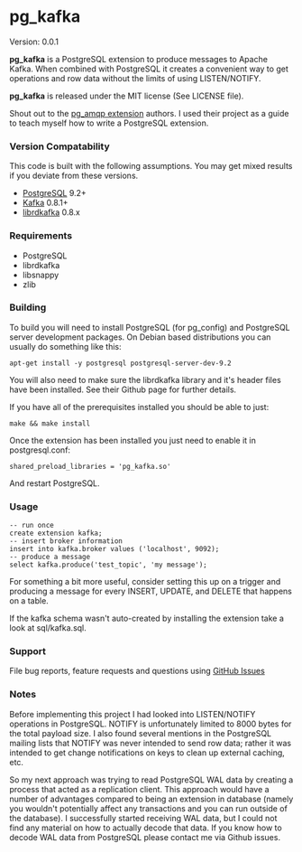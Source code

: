 # pg_kafka

Version: 0.0.1

**pg_kafka** is a PostgreSQL extension to produce messages to Apache Kafka. When combined with PostgreSQL it 
creates a convenient way to get operations and row data without the limits of using LISTEN/NOTIFY.

**pg_kafka** is released under the MIT license (See LICENSE file).

Shout out to the [pg_amqp extension](https://github.com/omniti-labs/pg_amqp) authors. I used their project as 
a guide to teach myself how to write a PostgreSQL extension.

### Version Compatability
This code is built with the following assumptions.  You may get mixed results if you deviate from these versions.

* [PostgreSQL](http://www.postgresql.org) 9.2+
* [Kafka](http://kafka.apache.org) 0.8.1+
* [librdkafka](https://github.com/edenhill/librdkafka) 0.8.x

### Requirements
* PostgreSQL
* librdkafka
* libsnappy
* zlib

### Building

To build you will need to install PostgreSQL (for pg_config) and PostgreSQL server development packages. On Debian 
based distributions you can usually do something like this:

    apt-get install -y postgresql postgresql-server-dev-9.2
    
You will also need to make sure the librdkafka library and it's header files have been installed. See their Github 
page for further details.

If you have all of the prerequisites installed you should be able to just:

    make && make install

Once the extension has been installed you just need to enable it in postgresql.conf:

    shared_preload_libraries = 'pg_kafka.so'

And restart PostgreSQL.

### Usage
    -- run once
    create extension kafka;
    -- insert broker information
    insert into kafka.broker values ('localhost', 9092);
    -- produce a message
    select kafka.produce('test_topic', 'my message');

For something a bit more useful, consider setting this up on a trigger and producing a message for every INSERT, UPDATE, 
and DELETE that happens on a table.

If the kafka schema wasn't auto-created by installing the extension take a look at sql/kafka.sql.
            
### Support

File bug reports, feature requests and questions using
[GitHub Issues](https://github.com/xstevens/pg_kafka/issues)

### Notes

Before implementing this project I had looked into LISTEN/NOTIFY operations in PostgreSQL. NOTIFY is unfortunately limited 
to 8000 bytes for the total payload size. I also found several mentions in the PostgreSQL mailing lists that NOTIFY was 
never intended to send row data; rather it was intended to get change notifications on keys to clean up external caching, etc. 

So my next approach was trying to read PostgreSQL WAL data by creating a process that acted as a replication 
client. This approach would have a number of advantages compared to being an extension in database (namely you wouldn't 
potentially affect any transactions and you can run outside of the database). I successfully started receiving WAL data, 
but I could not find any material on how to actually decode that data. If you know how to decode WAL data from PostgreSQL 
please contact me via Github issues.
